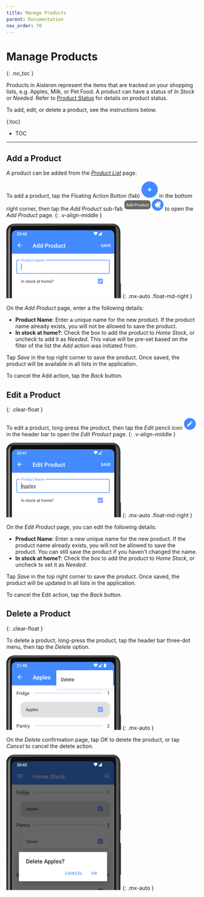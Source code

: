 ```yaml
---
title: Manage Products
parent: Documentation
nav_order: 70
---
```


# Manage Products
{: .no_toc }

Products in Aisleron represent the items that are tracked on your shopping lists, e.g. Apples, Milk, or Pet Food. A product can have a status of *In Stock* or *Needed*. Refer to [Product Status](/docs/documentation/product-status) for details on product status.

To add, edit, or delete a product, see the instructions below.

{:toc}
* TOC

---

## Add a Product  

A product can be added from the [*Product List*](/docs/documentation/product-list) page. 

To add a product, tap the Floating Action Button (fab) ![Fab](/assets/images/screenshots/light-mode/alr-910-fab-main.png) in the bottom right corner, then tap the *Add Product* sub-fab ![Add Product Fab](/assets/images/screenshots/light-mode/alr-940-fab-add-product.png) to open the *Add Product* page.
{: .v-align-middle }

![Add Product](/assets/images/screenshots/light-mode/alr-060-add-product-partial.png)
{: .mx-auto .float-md-right }

On the *Add Product* page, enter a the following details:

* **Product Name**: Enter a unique name for the new product. If the product name already exists, you will not be allowed to save the product.
* **In stock at home?**: Check the box to add the product to *Home Stock*, or uncheck to add it as *Needed*. This value will be pre-set based on the filter of the list the *Add* action was initiated from.

Tap *Save* in the top right corner to save the product. Once saved, the product will be available in all lists in the application.

To cancel the Add action, tap the *Back* button.

## Edit a Product
{: .clear-float }

To edit a product, long-press the product, then tap the *Edit* pencil icon ![Edit Product Icon](/assets/images/screenshots/light-mode/alr-970-edit-icon.png) in the header bar to open the *Edit Product* page.
{: .v-align-middle }

![Edit Product](/assets/images/screenshots/light-mode/alr-080-edit-product-partial.png)
{: .mx-auto .float-md-right }

On the *Edit Product* page, you can edit the following details:

* **Product Name**: Enter a new unique name for the new product. If the product name already exists, you will not be allowed to save the product. You can still save the product if you haven't changed the name.
* **In stock at home?**: Check the box to add the product to *Home Stock*, or uncheck to set it as *Needed*. 

Tap *Save* in the top right corner to save the product. Once saved, the product will be updated in all lists in the application.

To cancel the Edit action, tap the *Back* button.

## Delete a Product
{: .clear-float }

To delete a product, long-press the product, tap the header bar three-dot menu, then tap the *Delete* option.

![Delete Product Menu](/assets/images/screenshots/light-mode/alr-090-select-product-delete-partial.png)
{: .mx-auto }

On the *Delete* confirmation page, tap *OK* to delete the product, or tap *Cancel* to cancel the delete action.  

![Delete Product Confirmation](/assets/images/screenshots/light-mode/alr-100-delete-product-partial.png)
{: .mx-auto }